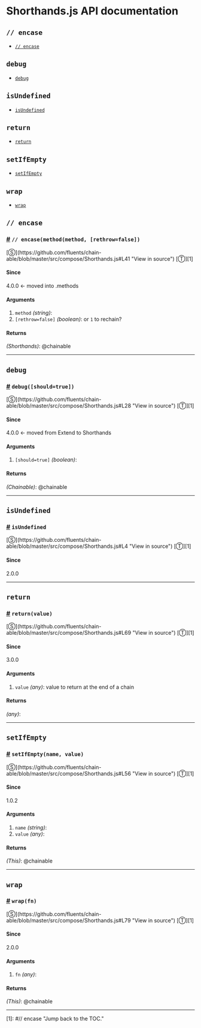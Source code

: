 # Shorthands.js API documentation

<!-- div class="toc-container" -->

<!-- div -->

## `// encase`
* <a href="#// encase">`// encase`</a>

<!-- /div -->

<!-- div -->

## `debug`
* <a href="#debug">`debug`</a>

<!-- /div -->

<!-- div -->

## `isUndefined`
* <a href="#isUndefined">`isUndefined`</a>

<!-- /div -->

<!-- div -->

## `return`
* <a href="#return">`return`</a>

<!-- /div -->

<!-- div -->

## `setIfEmpty`
* <a href="#setIfEmpty">`setIfEmpty`</a>

<!-- /div -->

<!-- div -->

## `wrap`
* <a href="#wrap">`wrap`</a>

<!-- /div -->

<!-- /div -->

<!-- div class="doc-container" -->

<!-- div -->

## `// encase`

<!-- div -->

<h3 id="// encase"><a href="#// encase">#</a>&nbsp;<code>// encase(method(method, [rethrow=false])</code></h3>
[&#x24C8;](https://github.com/fluents/chain-able/blob/master/src/compose/Shorthands.js#L41 "View in source") [&#x24C9;][1]



#### Since
4.0.0 <- moved into .methods

#### Arguments
1. `method` *(string)*:
2. `[rethrow=false]` *(boolean)*: or `1` to rechain?

#### Returns
*(Shorthands)*: @chainable

---

<!-- /div -->

<!-- /div -->

<!-- div -->

## `debug`

<!-- div -->

<h3 id="debug"><a href="#debug">#</a>&nbsp;<code>debug([should=true])</code></h3>
[&#x24C8;](https://github.com/fluents/chain-able/blob/master/src/compose/Shorthands.js#L28 "View in source") [&#x24C9;][1]



#### Since
4.0.0 <- moved from Extend to Shorthands

#### Arguments
1. `[should=true]` *(boolean)*:

#### Returns
*(Chainable)*: @chainable

---

<!-- /div -->

<!-- /div -->

<!-- div -->

## `isUndefined`

<!-- div -->

<h3 id="isUndefined"><a href="#isUndefined">#</a>&nbsp;<code>isUndefined</code></h3>
[&#x24C8;](https://github.com/fluents/chain-able/blob/master/src/compose/Shorthands.js#L4 "View in source") [&#x24C9;][1]



#### Since
2.0.0

---

<!-- /div -->

<!-- /div -->

<!-- div -->

## `return`

<!-- div -->

<h3 id="return"><a href="#return">#</a>&nbsp;<code>return(value)</code></h3>
[&#x24C8;](https://github.com/fluents/chain-able/blob/master/src/compose/Shorthands.js#L69 "View in source") [&#x24C9;][1]



#### Since
3.0.0

#### Arguments
1. `value` *(any)*: value to return at the end of a chain

#### Returns
*(any)*:

---

<!-- /div -->

<!-- /div -->

<!-- div -->

## `setIfEmpty`

<!-- div -->

<h3 id="setIfEmpty"><a href="#setIfEmpty">#</a>&nbsp;<code>setIfEmpty(name, value)</code></h3>
[&#x24C8;](https://github.com/fluents/chain-able/blob/master/src/compose/Shorthands.js#L56 "View in source") [&#x24C9;][1]



#### Since
1.0.2

#### Arguments
1. `name` *(string)*:
2. `value` *(any)*:

#### Returns
*(This)*: @chainable

---

<!-- /div -->

<!-- /div -->

<!-- div -->

## `wrap`

<!-- div -->

<h3 id="wrap"><a href="#wrap">#</a>&nbsp;<code>wrap(fn)</code></h3>
[&#x24C8;](https://github.com/fluents/chain-able/blob/master/src/compose/Shorthands.js#L79 "View in source") [&#x24C9;][1]



#### Since
2.0.0

#### Arguments
1. `fn` *(any)*:

#### Returns
*(This)*: @chainable

---

<!-- /div -->

<!-- /div -->

<!-- /div -->

 [1]: #// encase "Jump back to the TOC."
